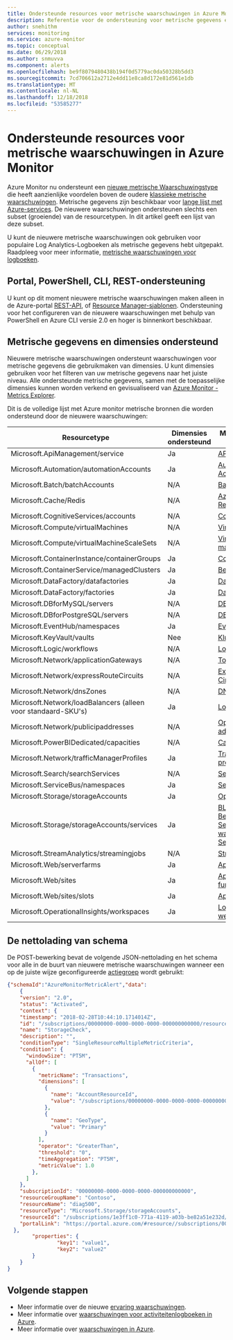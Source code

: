 ```yaml
---
title: Ondersteunde resources voor metrische waarschuwingen in Azure Monitor
description: Referentie voor de ondersteuning voor metrische gegevens en logboeken voor metrische waarschuwingen in Azure Monitor
author: snehithm
services: monitoring
ms.service: azure-monitor
ms.topic: conceptual
ms.date: 06/29/2018
ms.author: snmuvva
ms.component: alerts
ms.openlocfilehash: be9f8079480438b194f0d5779ac0da50328b5dd3
ms.sourcegitcommit: 7cd706612a2712e4dd11e8ca8d172e81d561e1db
ms.translationtype: MT
ms.contentlocale: nl-NL
ms.lasthandoff: 12/18/2018
ms.locfileid: "53585277"
---
```

# <a name="supported-resources-for-metric-alerts-in-azure-monitor"></a>Ondersteunde resources voor metrische waarschuwingen in Azure Monitor

Azure Monitor nu ondersteunt een [nieuwe metrische Waarschuwingstype](../../azure-monitor/platform/alerts-overview.md) die heeft aanzienlijke voordelen boven de oudere [klassieke metrische waarschuwingen](../../azure-monitor/platform/alerts-classic.overview.md). Metrische gegevens zijn beschikbaar voor [lange lijst met Azure-services](../../azure-monitor/platform/metrics-supported.md). De nieuwere waarschuwingen ondersteunen slechts een subset (groeiende) van de resourcetypen. In dit artikel geeft een lijst van deze subset.


U kunt de nieuwere metrische waarschuwingen ook gebruiken voor populaire Log Analytics-Logboeken als metrische gegevens hebt uitgepakt. Raadpleeg voor meer informatie, [metrische waarschuwingen voor logboeken](../../azure-monitor/platform/alerts-metric-logs.md).

## <a name="portal-powershell-cli-rest-support"></a>Portal, PowerShell, CLI, REST-ondersteuning
U kunt op dit moment nieuwere metrische waarschuwingen maken alleen in de Azure-portal [REST-API](https://docs.microsoft.com/rest/api/monitor/metricalerts/), of [Resource Manager-sjablonen](../../azure-monitor/platform/alerts-metric-create-templates.md). Ondersteuning voor het configureren van de nieuwere waarschuwingen met behulp van PowerShell en Azure CLI versie 2.0 en hoger is binnenkort beschikbaar.

## <a name="metrics-and-dimensions-supported"></a>Metrische gegevens en dimensies ondersteund
Nieuwere metrische waarschuwingen ondersteunt waarschuwingen voor metrische gegevens die gebruikmaken van dimensies. U kunt dimensies gebruiken voor het filteren van uw metrische gegevens naar het juiste niveau. Alle ondersteunde metrische gegevens, samen met de toepasselijke dimensies kunnen worden verkend en gevisualiseerd van [Azure Monitor - Metrics Explorer](../../azure-monitor/platform/metrics-charts.md).

Dit is de volledige lijst met Azure monitor metrische bronnen die worden ondersteund door de nieuwere waarschuwingen:

|Resourcetype  |Dimensies ondersteund  | Metrische gegevens beschikbaar|
|---------|---------|----------------|
|Microsoft.ApiManagement/service     | Ja        | [API Management](../../azure-monitor/platform/metrics-supported.md#microsoftapimanagementservice)|
|Microsoft.Automation/automationAccounts     |     Ja   | [Automation-Accounts](../../azure-monitor/platform/metrics-supported.md#microsoftautomationautomationaccounts)|
|Microsoft.Batch/batchAccounts | N/A| [Batch-Accounts](../../azure-monitor/platform/metrics-supported.md#microsoftbatchbatchaccounts)|
|Microsoft.Cache/Redis     |    N/A     |[Azure Cache voor Redis](../../azure-monitor/platform/metrics-supported.md#microsoftcacheredis)|
|Microsoft.CognitiveServices/accounts     |    N/A     | [Cognitive Services](../../azure-monitor/platform/metrics-supported.md#microsoftcognitiveservicesaccounts)|
|Microsoft.Compute/virtualMachines     |    N/A     | [Virtuele machines](../../azure-monitor/platform/metrics-supported.md#microsoftcomputevirtualmachines)|
|Microsoft.Compute/virtualMachineScaleSets     |   N/A      |[Virtuele-machineschaalsets](../../azure-monitor/platform/metrics-supported.md#microsoftcomputevirtualmachinescalesets)|
|Microsoft.ContainerInstance/containerGroups | Ja| [Containergroepen](../../azure-monitor/platform/metrics-supported.md#microsoftcontainerinstancecontainergroups)|
|Microsoft.ContainerService/managedClusters | Ja | [Beheerde Clusters](../../azure-monitor/platform/metrics-supported.md#microsoftcontainerservicemanagedclusters)|
|Microsoft.DataFactory/datafactories| Ja| [Data Factory V1](../../azure-monitor/platform/metrics-supported.md#microsoftdatafactorydatafactories)|
|Microsoft.DataFactory/factories     |   Ja     |[Data Factory V2](../../azure-monitor/platform/metrics-supported.md#microsoftdatafactoryfactories)|
|Microsoft.DBforMySQL/servers     |   N/A      |[DB voor MySQL](../../azure-monitor/platform/metrics-supported.md#microsoftdbformysqlservers)|
|Microsoft.DBforPostgreSQL/servers     |    N/A     | [DB voor PostgreSQL](../../azure-monitor/platform/metrics-supported.md#microsoftdbforpostgresqlservers)|
|Microsoft.EventHub/namespaces     |  Ja      |[Event Hubs](../../azure-monitor/platform/metrics-supported.md#microsofteventhubnamespaces)|
|Microsoft.KeyVault/vaults| Nee | [Kluizen](../../azure-monitor/platform/metrics-supported.md#microsoftkeyvaultvaults)|
|Microsoft.Logic/workflows     |     N/A    |[Logic Apps](../../azure-monitor/platform/metrics-supported.md#microsoftlogicworkflows) |
|Microsoft.Network/applicationGateways     |    N/A     | [Toepassingsgateways](../../azure-monitor/platform/metrics-supported.md#microsoftnetworkapplicationgateways) |
|Microsoft.Network/expressRouteCircuits | N/A |  [Express Route-Circuits](../../azure-monitor/platform/metrics-supported.md#microsoftnetworkexpressroutecircuits) |
|Microsoft.Network/dnsZones | N/A| [DNS-Zones](../../azure-monitor/platform/metrics-supported.md#microsoftnetworkdnszones) |
|Microsoft.Network/loadBalancers (alleen voor standaard-SKU's)| Ja| [Load Balancers](../../azure-monitor/platform/metrics-supported.md#microsoftnetworkloadbalancers) |
|Microsoft.Network/publicipaddresses     |  N/A       |[Openbare IP-adressen](../../azure-monitor/platform/metrics-supported.md#microsoftnetworkpublicipaddresses)|
|Microsoft.PowerBIDedicated/capacities | N/A | [Capaciteit](../../azure-monitor/platform/metrics-supported.md#microsoftpowerbidedicatedcapacities)|
|Microsoft.Network/trafficManagerProfiles | Ja | [Traffic Manager-profielen](../../azure-monitor/platform/metrics-supported.md#microsoftnetworktrafficmanagerprofiles) |
|Microsoft.Search/searchServices     |   N/A      |[Search-services](../../azure-monitor/platform/metrics-supported.md#microsoftsearchsearchservices)|
|Microsoft.ServiceBus/namespaces     |  Ja       |[Service Bus](../../azure-monitor/platform/metrics-supported.md#microsoftservicebusnamespaces)|
|Microsoft.Storage/storageAccounts     |    Ja     | [Opslagaccounts](../../azure-monitor/platform/metrics-supported.md#microsoftstoragestorageaccounts)|
|Microsoft.Storage/storageAccounts/services     |     Ja    | [BLOB-Services](../../azure-monitor/platform/metrics-supported.md#microsoftstoragestorageaccountsblobservices), [Bestandsservices](../../azure-monitor/platform/metrics-supported.md#microsoftstoragestorageaccountsfileservices), [Services in de wachtrij](../../azure-monitor/platform/metrics-supported.md#microsoftstoragestorageaccountsqueueservices) en [tabel Services](../../azure-monitor/platform/metrics-supported.md#microsoftstoragestorageaccountstableservices)|
|Microsoft.StreamAnalytics/streamingjobs     |  N/A       | [Stream Analytics](../../azure-monitor/platform/metrics-supported.md#microsoftstreamanalyticsstreamingjobs)|
| Microsoft.Web/serverfarms | Ja | [App Service-plannen](../../azure-monitor/platform/metrics-supported.md#microsoftwebserverfarms)  |
| Microsoft.Web/sites | Ja | [App Services](../../azure-monitor/platform/metrics-supported.md#microsoftwebsites-excluding-functions) en [functies](../../azure-monitor/platform/metrics-supported.md#microsoftwebsites-functions)|
| Microsoft.Web/sites/slots | Ja | [App Service-sleuven](../../azure-monitor/platform/metrics-supported.md#microsoftwebsitesslots)|
|Microsoft.OperationalInsights/workspaces| Ja|[Log Analytics-werkruimten](../../azure-monitor/platform/metrics-supported.md#microsoftoperationalinsightsworkspaces)|



## <a name="payload-schema"></a>De nettolading van schema

De POST-bewerking bevat de volgende JSON-nettolading en het schema voor alle in de buurt van nieuwere metrische waarschuwingen wanneer een op de juiste wijze geconfigureerde [actiegroep](../../azure-monitor/platform/action-groups.md) wordt gebruikt:

```json
{"schemaId":"AzureMonitorMetricAlert","data":
    {
    "version": "2.0",
    "status": "Activated",
    "context": {
    "timestamp": "2018-02-28T10:44:10.1714014Z",
    "id": "/subscriptions/00000000-0000-0000-0000-000000000000/resourceGroups/Contoso/providers/microsoft.insights/metricAlerts/StorageCheck",
    "name": "StorageCheck",
    "description": "",
    "conditionType": "SingleResourceMultipleMetricCriteria",
    "condition": {
      "windowSize": "PT5M",
      "allOf": [
        {
          "metricName": "Transactions",
          "dimensions": [
            {
              "name": "AccountResourceId",
              "value": "/subscriptions/00000000-0000-0000-0000-000000000000/resourceGroups/Contoso/providers/Microsoft.Storage/storageAccounts/diag500"
            },
            {
              "name": "GeoType",
              "value": "Primary"
            }
          ],
          "operator": "GreaterThan",
          "threshold": "0",
          "timeAggregation": "PT5M",
          "metricValue": 1.0
        },
      ]
    },
    "subscriptionId": "00000000-0000-0000-0000-000000000000",
    "resourceGroupName": "Contoso",
    "resourceName": "diag500",
    "resourceType": "Microsoft.Storage/storageAccounts",
    "resourceId": "/subscriptions/1e3ff1c0-771a-4119-a03b-be82a51e232d/resourceGroups/Contoso/providers/Microsoft.Storage/storageAccounts/diag500",
    "portalLink": "https://portal.azure.com/#resource//subscriptions/00000000-0000-0000-0000-000000000000/resourceGroups/Contoso/providers/Microsoft.Storage/storageAccounts/diag500"
  },
        "properties": {
                "key1": "value1",
                "key2": "value2"
        }
    }
}
```

## <a name="next-steps"></a>Volgende stappen

* Meer informatie over de nieuwe [ervaring waarschuwingen](../../azure-monitor/platform/alerts-overview.md).
* Meer informatie over [waarschuwingen voor activiteitenlogboeken in Azure](../../azure-monitor/platform/alerts-unified-log.md).
* Meer informatie over [waarschuwingen in Azure](../../azure-monitor/platform/alerts-overview.md).
